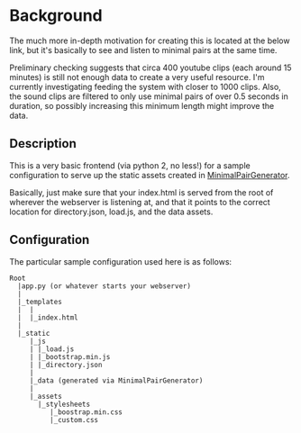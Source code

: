 # Background 

The much more in-depth motivation for creating this is located at the below link, but it's basically to see and listen to minimal pairs at the same time.

Preliminary checking suggests that circa 400 youtube clips (each around 15 minutes) is still not enough data to create a very useful resource. I'm currently investigating feeding the system with closer to 1000 clips. Also, the sound clips are filtered to only use minimal pairs of over 0.5 seconds in duration, so possibly increasing this minimum length might improve the data.

## Description

This is a very basic frontend (via python 2, no less!) for a sample configuration to serve up the static assets created in [MinimalPairGenerator](https://github.com/lpmi-13/minimalPairGenerator).

Basically, just make sure that your index.html is served from the root of wherever the webserver is listening at, and that it points to the correct location for directory.json, load.js, and the data assets.

## Configuration

The particular sample configuration used here is as follows:
```
Root
  |app.py (or whatever starts your webserver)
  |
  |_templates
  |  |
  |  |_index.html
  |
  |_static
     |_js
     | |_load.js
     | |_bootstrap.min.js
     | |_directory.json
     |
     |_data (generated via MinimalPairGenerator)
     |
     |_assets
       |_stylesheets
          |_boostrap.min.css
          |_custom.css
```
